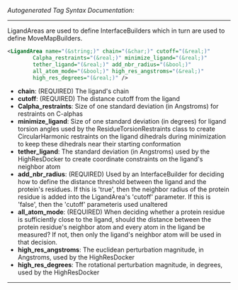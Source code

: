 <!-- THIS IS AN AUTOGENERATED FILE: Don't edit it directly, instead change the schema definition in the code itself. -->

_Autogenerated Tag Syntax Documentation:_

---
LigandAreas are used to define InterfaceBuilders which in turn are used to define MoveMapBuilders.

```xml
<LigandArea name="(&string;)" chain="(&char;)" cutoff="(&real;)"
        Calpha_restraints="(&real;)" minimize_ligand="(&real;)"
        tether_ligand="(&real;)" add_nbr_radius="(&bool;)"
        all_atom_mode="(&bool;)" high_res_angstroms="(&real;)"
        high_res_degrees="(&real;)" />
```

-   **chain**: (REQUIRED) The ligand's chain
-   **cutoff**: (REQUIRED) The distance cutoff from the ligand
-   **Calpha_restraints**: Size of one standard deviation (in Angstroms) for restraints on C-alphas
-   **minimize_ligand**: Size of one standard deviation (in degrees) for ligand torsion angles used by the ResidueTorsionRestraints class to create CircularHarmonic restraints on the ligand dihedrals during minimization to keep these dihedrals near their starting conformation
-   **tether_ligand**: The standard deviation (in Angstroms) used by the HighResDocker to create coordinate constraints on the ligand's neighbor atom
-   **add_nbr_radius**: (REQUIRED) Used by an InterfaceBuilder for deciding how to define the distance threshold between the ligand and the protein's residues. If this is 'true', then the neighbor radius of the protein residue is added into the LigandArea's 'cutoff' parameter. If this is 'false', then the 'cutoff' parameteris used unaltered
-   **all_atom_mode**: (REQUIRED) When deciding whether a protein residue is sufficiently close to the ligand, should the distance between the protein residue's neighbor atom and every atom in the ligand be measured? If not, then only the ligand's neighbor atom will be used in that decision.
-   **high_res_angstroms**: The euclidean perturbation magnitude, in Angstroms, used by the HighResDocker
-   **high_res_degrees**: The rotational perturbation magnitude, in degrees, used by the HighResDocker

---
